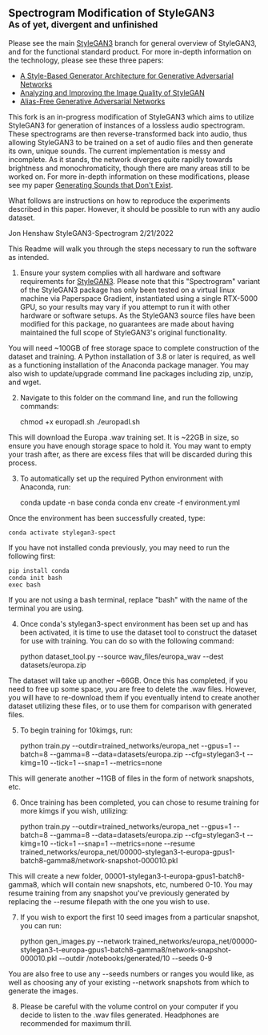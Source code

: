 ## Spectrogram Modification of StyleGAN3<br><sub>As of yet, divergent and unfinished</sub>

Please see the main [StyleGAN3](https://github.com/NVlabs/stylegan3) branch for general overview of StyleGAN3, and for the functional standard product. For more in-depth information on the technology, please see these three papers: 

- [A Style-Based Generator Architecture for Generative Adversarial Networks](https://arxiv.org/pdf/1812.04948.pdf)
- [Analyzing and Improving the Image Quality of StyleGAN](https://openaccess.thecvf.com/content_CVPR_2020/papers/Karras_Analyzing_and_Improving_the_Image_Quality_of_StyleGAN_CVPR_2020_paper.pdf)
- [Alias-Free Generative Adversarial Networks](https://arxiv.org/pdf/2106.12423.pdf)


This fork is an in-progress modification of StyleGAN3 which aims to utilize StyleGAN3 for generation of instances of a lossless audio spectrogram. These spectrograms are then reverse-transformed back into audio, thus allowing StyleGAN3 to be trained on a set of audio files and then generate its own, unique sounds. The current implementation is messy and incomplete. As it stands, the network diverges quite rapidly towards brightness and monochromaticity, though there are many areas still to be worked on. For more in-depth information on these modifications, please see my paper [Generating Sounds that Don't Exist](https://www.dropbox.com/s/51gqnopiid6c7nc/ML_Final_Report.pdf?dl=0).

What follows are instructions on how to reproduce the experiments described in this paper. However, it should be possible to run with any audio dataset.



Jon Henshaw
StyleGAN3-Spectrogram
2/21/2022

This Readme will walk you through the steps necessary to run the software as intended. 

1) Ensure your system complies with all hardware and software requirements for [StyleGAN3](https://github.com/NVlabs/stylegan3). Please note that this "Spectrogram" variant of the StyleGAN3 package has only been tested on a virtual linux machine via Paperspace Gradient, instantiated using a single RTX-5000 GPU, so your results may vary if you attempt to run it with other hardware or software setups. As the StyleGAN3 source files have been modified for this package, no guarantees are made about having maintained the full scope of StyleGAN3's original functionality.

You will need ~100GB of free storage space to complete construction of the dataset and training. A Python installation of 3.8 or later is required, as well as a functioning installation of the Anaconda package manager. You may also wish to update/upgrade command line packages including zip, unzip, and wget.

2) Navigate to this folder on the command line, and run the following commands:

	chmod +x europadl.sh
	./europadl.sh

This will download the Europa .wav training set. It is ~22GB in size, so ensure you have enough storage space to hold it. You may want to empty your trash after, as there are excess files that will be discarded during this process.

3) To automatically set up the required Python environment with Anaconda, run:

	conda update -n base conda
	conda env create -f environment.yml

Once the environment has been successfully created, type:

	conda activate stylegan3-spect

If you have not installed conda previously, you may need to run the following first:

	pip install conda
	conda init bash
	exec bash

If you are not using a bash terminal, replace "bash" with the name of the terminal you are using.

4) Once conda's stylegan3-spect environment has been set up and has been activated, it is time to use the dataset tool to construct the dataset for use with training. You can do so with the following command:

	python dataset_tool.py --source wav_files/europa_wav --dest datasets/europa.zip

The dataset will take up another ~66GB. Once this has completed, if you need to free up some space, you are free to delete the .wav files. However, you will have to re-download them if you eventually intend to create another dataset utilizing these files, or to use them for comparison with generated files.

5) To begin training for 10kimgs, run:

	python train.py --outdir=trained_networks/europa_net --gpus=1 --batch=8 --gamma=8 --data=datasets/europa.zip --cfg=stylegan3-t --kimg=10 --tick=1 --snap=1 --metrics=none

This will generate another ~11GB of files in the form of network snapshots, etc.

6) Once training has been completed, you can chose to resume training for more kimgs if you wish, utilizing:

	python train.py --outdir=trained_networks/europa_net --gpus=1 --batch=8 --gamma=8 --data=datasets/europa.zip --cfg=stylegan3-t --kimg=10 --tick=1 --snap=1 --metrics=none --resume trained_networks/europa_net/00000-stylegan3-t-europa-gpus1-batch8-gamma8/network-snapshot-000010.pkl

This will create a new folder, 00001-stylegan3-t-europa-gpus1-batch8-gamma8, which will contain new snapshots, etc, numbered 0-10. You may resume training from any snapshot you've previously generated by replacing the --resume filepath with the one you wish to use.

7) If you wish to export the first 10 seed images from a particular snapshot, you can run:

	python gen_images.py --network trained_networks/europa_net/00000-stylegan3-t-europa-gpus1-batch8-gamma8/network-snapshot-000010.pkl --outdir /notebooks/generated/10 --seeds 0-9

You are also free to use any --seeds numbers or ranges you would like, as well as choosing any of your existing --network snapshots from which to generate the images.

8) Please be careful with the volume control on your computer if you decide to listen to the .wav files generated. Headphones are recommended for maximum thrill.

